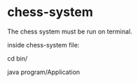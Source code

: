 # chess-system

The chess system must be run on terminal.

inside chess-system file:

cd bin/

java program/Application
